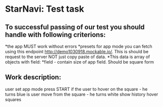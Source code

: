 # StarNavi: Test task

## To successful passing of our test you should handle with following criterions:

*the app MUST work without errors
*presets for app mode you can fetch using this endpoint http://demo1030918.mockable.io/. This is should be request to the server NOT just copy paste of data.
*This data is array of objects with field:
*field - contain size of app field. Should be square form

## Work description:

user set app mode
press START
if the user to hover on the square - he turns blue
is user move from the square - he turns white
show history hover squares
